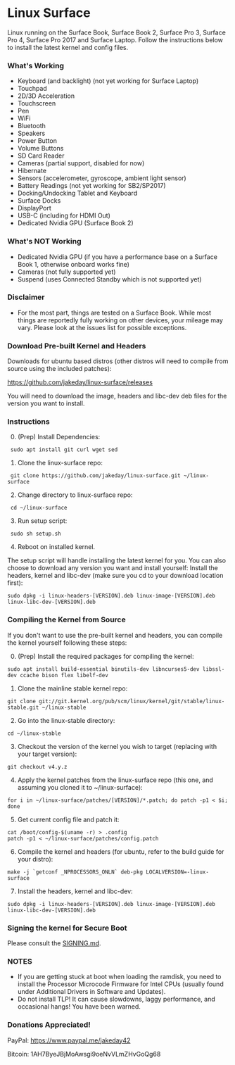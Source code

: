 # Linux Surface

Linux running on the Surface Book, Surface Book 2, Surface Pro 3, Surface Pro 4, Surface Pro 2017 and Surface Laptop. Follow the instructions below to install the latest kernel and config files.

### What's Working

* Keyboard (and backlight) (not yet working for Surface Laptop)
* Touchpad
* 2D/3D Acceleration
* Touchscreen
* Pen
* WiFi
* Bluetooth
* Speakers
* Power Button
* Volume Buttons
* SD Card Reader
* Cameras (partial support, disabled for now)
* Hibernate
* Sensors (accelerometer, gyroscope, ambient light sensor)
* Battery Readings (not yet working for SB2/SP2017)
* Docking/Undocking Tablet and Keyboard
* Surface Docks
* DisplayPort
* USB-C (including for HDMI Out)
* Dedicated Nvidia GPU (Surface Book 2)

### What's NOT Working

* Dedicated Nvidia GPU (if you have a performance base on a Surface Book 1, otherwise onboard works fine)
* Cameras (not fully supported yet)
* Suspend (uses Connected Standby which is not supported yet)

### Disclaimer
* For the most part, things are tested on a Surface Book. While most things are reportedly fully working on other devices, your mileage may vary. Please look at the issues list for possible exceptions.

### Download Pre-built Kernel and Headers

Downloads for ubuntu based distros (other distros will need to compile from source using the included patches):

https://github.com/jakeday/linux-surface/releases

You will need to download the image, headers and libc-dev deb files for the version you want to install.

### Instructions

0. (Prep) Install Dependencies:
  ```
   sudo apt install git curl wget sed
  ```
1. Clone the linux-surface repo:
  ```
   git clone https://github.com/jakeday/linux-surface.git ~/linux-surface
  ```
2. Change directory to linux-surface repo:
  ```
   cd ~/linux-surface
  ```
3. Run setup script:
  ```
   sudo sh setup.sh
  ```
4. Reboot on installed kernel.

The setup script will handle installing the latest kernel for you. You can also choose to download any version you want and install yourself:
Install the headers, kernel and libc-dev (make sure you cd to your download location first):
  ```
  sudo dpkg -i linux-headers-[VERSION].deb linux-image-[VERSION].deb linux-libc-dev-[VERSION].deb
  ```

### Compiling the Kernel from Source

If you don't want to use the pre-built kernel and headers, you can compile the kernel yourself following these steps:

0. (Prep) Install the required packages for compiling the kernel:
  ```
  sudo apt install build-essential binutils-dev libncurses5-dev libssl-dev ccache bison flex libelf-dev
  ```
1. Clone the mainline stable kernel repo:
  ```
  git clone git://git.kernel.org/pub/scm/linux/kernel/git/stable/linux-stable.git ~/linux-stable
  ```
2. Go into the linux-stable directory:
  ```
  cd ~/linux-stable
  ```
3. Checkout the version of the kernel you wish to target (replacing with your target version):
  ```
  git checkout v4.y.z
  ```
4. Apply the kernel patches from the linux-surface repo (this one, and assuming you cloned it to ~/linux-surface):
  ```
  for i in ~/linux-surface/patches/[VERSION]/*.patch; do patch -p1 < $i; done
  ```
5. Get current config file and patch it:
  ```
  cat /boot/config-$(uname -r) > .config
  patch -p1 < ~/linux-surface/patches/config.patch
  ```
6. Compile the kernel and headers (for ubuntu, refer to the build guide for your distro):
  ```
  make -j `getconf _NPROCESSORS_ONLN` deb-pkg LOCALVERSION=-linux-surface
  ```
7. Install the headers, kernel and libc-dev:
  ```
  sudo dpkg -i linux-headers-[VERSION].deb linux-image-[VERSION].deb linux-libc-dev-[VERSION].deb
  ```

### Signing the kernel for Secure Boot

Please consult the [SIGNING.md](SIGNING.md).

### NOTES

* If you are getting stuck at boot when loading the ramdisk, you need to install the Processor Microcode Firmware for Intel CPUs (usually found under Additional Drivers in Software and Updates).
* Do not install TLP! It can cause slowdowns, laggy performance, and occasional hangs! You have been warned.

### Donations Appreciated!

PayPal: https://www.paypal.me/jakeday42

Bitcoin: 1AH7ByeJBjMoAwsgi9oeNvVLmZHvGoQg68
